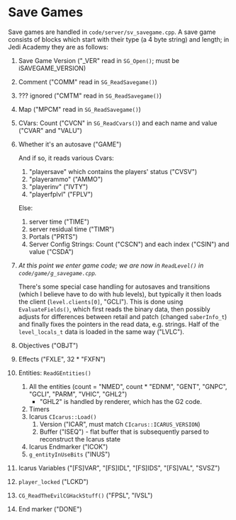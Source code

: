 # Save Games

Save games are handled in `code/server/sv_savegame.cpp`. A save game consists of blocks which start with their type (a 4 byte string) and length; in Jedi Academy they are as follows:

1.  Save Game Version ("_VER" read in `SG_Open()`; must be iSAVEGAME_VERSION)
2.  Comment ("COMM" read in `SG_ReadSavegame()`)
3.  ??? ignored ("CMTM" read in `SG_ReadSavegame()`)
4.  Map ("MPCM" read in `SG_ReadSavegame()`)
5.  CVars: Count ("CVCN" in `SG_ReadCvars()`) and each name and value ("CVAR" and "VALU")
6.  Whether it's an autosave ("GAME")
 
    And if so, it reads various Cvars:
    1.  "playersave" which contains the players' status ("CVSV")
    2.  "playerammo" ("AMMO")
    3.  "playerinv" ("IVTY")
    4.  "playerfplvl" ("FPLV")
    
    Else:
    
    1.  server time ("TIME")
    2.  server residual time ("TIMR")
    3.  Portals ("PRTS")
    4.  Server Config Strings: Count ("CSCN") and each index ("CSIN") and value ("CSDA")
7.  *At this point we enter game code; we are now in `ReadLevel()` in `code/game/g_savegame.cpp`.*

    There's some special case handling for autosaves and transitions (which I believe have to do with hub levels), but typically it then loads the client (`level.clients[0]`, "GCLI"). This is done using `EvaluateFields()`, which first reads the binary data, then possibly adjusts for differences between retail and patch (changed `saberInfo_t`) and finally fixes the pointers in the read data, e.g. strings. Half of the `level_locals_t` data is loaded in the same way ("LVLC").
8.  Objectives ("OBJT")
9.  Effects ("FXLE", 32 \* "FXFN")
10. Entities: `ReadGEntities()`
    1.  All the entities (count = "NMED", count * "EDNM", "GENT", "GNPC", "GCLI", "PARM", "VHIC", "GHL2")
        * "GHL2" is handled by renderer, which has the G2 code.
    2.  Timers
    3.  Icarus `CIcarus::Load()`
        1.  Version ("ICAR", must match `CIcarus::ICARUS_VERSION`)
        2.  Buffer ("ISEQ") - flat buffer that is subsequently parsed to reconstruct the Icarus state
    4.  Icarus Endmarker ("ICOK")
    5.  `g_entityInUseBits` ("INUS")
11. Icarus Variables ("[FS]VAR", "[FS]IDL", "[FS]IDS", "[FS]VAL", "SVSZ")
12. `player_locked` ("LCKD")
13. `CG_ReadTheEvilCGHackStuff()` ("FPSL", "IVSL")
14. End marker ("DONE")
